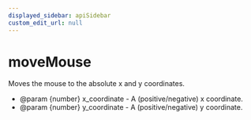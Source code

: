 ```yaml
---
displayed_sidebar: apiSidebar
custom_edit_url: null
---
```

# moveMouse

Moves the mouse to the absolute x and y coordinates.

   * @param {number} x_coordinate - A (positive/negative) x coordinate.
   * @param {number} y_coordinate - A (positive/negative) y coordinate.
